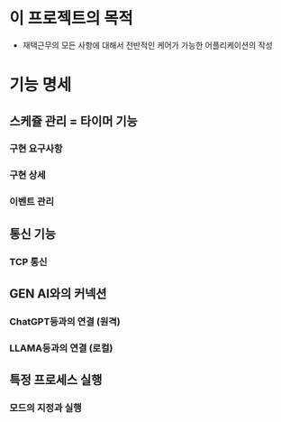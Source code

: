 ﻿# 이 프로젝트의 목적

- 재택근무의 모든 사항에 대해서 전반적인 케어가 가능한 어플리케이션의 작성

# 기능 명세

## 스케쥴 관리 = 타이머 기능

### 구현 요구사항

### 구현 상세

### 이벤트 관리

## 통신 기능

### TCP 통신

## GEN AI와의 커넥션

### ChatGPT등과의 연결 (원격)

### LLAMA등과의 연결 (로컬)

## 특정 프로세스 실행

### 모드의 지정과 실행
